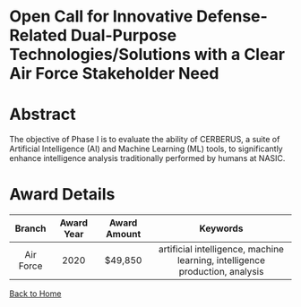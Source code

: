 
Open Call for Innovative Defense-Related Dual-Purpose Technologies/Solutions with a Clear Air Force Stakeholder Need
====================================================================================================================

# Abstract


The objective of Phase I is to evaluate the ability of CERBERUS, a suite of Artificial Intelligence (AI) and Machine Learning (ML) tools, to significantly enhance intelligence analysis traditionally performed by humans at NASIC.  

# Award Details

|Branch|Award Year|Award Amount|Keywords|
| :---: | :---: | :---: | :---: |
|Air Force|2020|$49,850|artificial intelligence, machine learning, intelligence production, analysis|
  
  


[Back to Home](https://github.com/chrischow/dod_sbir_awards/Reports/DJ/#1687)
